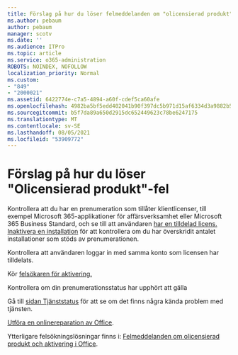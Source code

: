 ```yaml
---
title: Förslag på hur du löser felmeddelanden om "olicensierad produkt"
ms.author: pebaum
author: pebaum
manager: scotv
ms.date: ''
ms.audience: ITPro
ms.topic: article
ms.service: o365-administration
ROBOTS: NOINDEX, NOFOLLOW
localization_priority: Normal
ms.custom:
- "849"
- "2000021"
ms.assetid: 6422774e-c7a5-4894-a60f-cdef5ca60afe
ms.openlocfilehash: 4982ba5bf5edd402041b90f397dc5b971d15af6334d3a9882b59de182fec8c7a
ms.sourcegitcommit: b5f7da89a650d2915dc652449623c78be6247175
ms.translationtype: MT
ms.contentlocale: sv-SE
ms.lasthandoff: 08/05/2021
ms.locfileid: "53909772"
---
```

# <a name="suggestions-for-solving-unlicensed-product-errors"></a>Förslag på hur du löser "Olicensierad produkt"-fel

Kontrollera att du har en prenumeration som tillåter klientlicenser, till exempel Microsoft 365-applikationer för affärsverksamhet eller Microsoft 365 Business Standard, och se till att användaren [har en tilldelad licens.](https://docs.microsoft.com/microsoft-365/admin/add-users/add-users) [Inaktivera en installation](https://docs.microsoft.com/microsoft-365/admin/add-users/delete-a-user) för att kontrollera om du har överskridit antalet installationer som stöds av prenumerationen.
  
Kontrollera att användaren loggar in med samma konto som licensen har tilldelats.
  
Kör [felsökaren för aktivering.](https://aka.ms/SARA-OfficeActivation-Alchemy)
  
Kontrollera om din prenumerationsstatus har upphört att gälla
  
Gå till [sidan Tjänststatus](https://docs.microsoft.com/office365/enterprise/view-service-health) för att se om det finns några kända problem med tjänsten.
  
[Utföra en onlinereparation av Office](https://support.office.com/Article/7821d4b6-7c1d-4205-aa0e-a6b40c5bb88b?wt.mc_id=Alchemy_ClientDIA).
  
Ytterligare felsökningslösningar finns i: [Felmeddelanden om olicensierad produkt och aktivering i Office](https://support.office.com/Article/0d23d3c0-c19c-4b2f-9845-5344fedc4380?wt.mc_id=Alchemy_ClientDIA).
  